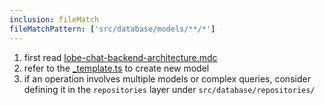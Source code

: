 ```yaml
---
inclusion: fileMatch
fileMatchPattern: ['src/database/models/**/*']
---
```

1. first read [lobe-chat-backend-architecture.mdc](mdc:.cursor/rules/lobe-chat-backend-architecture.mdc)
2. refer to the [_template.ts](mdc:src/database/models/_template.ts) to create new model
3. if an operation involves multiple models or complex queries, consider defining it in the `repositories` layer under `src/database/repositories/`
